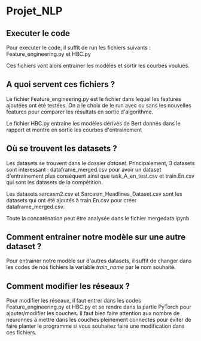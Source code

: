 # Projet_NLP

## Executer le code

Pour executer le code, il suffit de run les fichiers suivants : Feature_engineering.py et HBC.py

Ces fichiers vont alors entrainer les modèles et sortir les courbes voulues.

## A quoi servent ces fichiers ?

Le fichier Feature_engineering.py est le fichier dans lequel les features ajoutées ont été testées. On a le choix de le run avec ou sans les nouvelles features pour comparer les résultats en sortie d'algorithme.

Le fichier HBC.py entraine les modèles dérivés de Bert donnés dans le rapport et montre en sortie les courbes d'entrainement

## Où se trouvent les datasets ?

Les datasets se trouvent dans le dossier *dataset*. Principalement, 3 datasets sont interessant : dataframe_merged.csv pour avoir un dataset d'entrainement plus conséquent ainsi que task_A_en_test.csv et train.En.csv qui sont les datasets de la compétition.

Les datasets sarcasm2.csv et Sarcasm_Headlines_Dataset.csv sont les datasets qui ont été ajoutés à train.En.csv pour créer dataframe_merged.csv.

Toute la concaténation peut être analysée dans le fichier mergedata.ipynb

## Comment entrainer notre modèle sur une autre dataset ?

Pour entrainer notre modèle sur d'autres datasets, il suffit de changer dans les codes de nos fichiers la variable *train_name* par le nom souhaité.

## Comment modifier les réseaux ?

Pour modifier les réseaux, il faut entrer dans les codes Feature_engineering.py et HBC.py et se rendre dans la partie PyTorch pour ajouter/modifier les couches. Il faut bien faire attention aux nombre de neuronnes à mettre dans les couches pleinement connectés pour éviter de faire planter le programme si vous souhaitez faire une modification dans ces fichiers.

